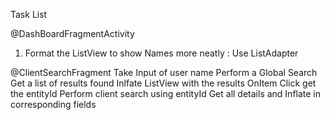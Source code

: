 Task List

 @DashBoardFragmentActivity
 1. Format the ListView to show Names more neatly : Use ListAdapter

 @ClientSearchFragment
 Take Input of user name
 Perform a Global Search
 Get a list of results found
 Inlfate ListView with the results
 OnItem Click get the entityId
 Perform client search using entityId
 Get all details and Inflate in corresponding fields


